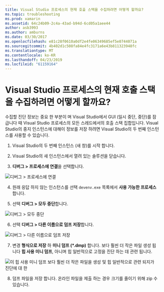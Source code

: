 ```yaml
---
title: Visual Studio 프로세스의 현재 호출 스택을 수집하려면 어떻게 할까요?
ms.topic: troubleshooting
ms.prod: xamarin
ms.assetid: 64c24b09-2c4a-43ad-b94d-6cd05a1aee44
author: asb3993
ms.author: amburns
ms.date: 03/30/2017
ms.openlocfilehash: e81c28f0610a0df2e4fe06349685ef5e0744071a
ms.sourcegitcommit: 4b402d1c508fa84e4fc3171a6e43b811323948fc
ms.translationtype: MT
ms.contentlocale: ko-KR
ms.lasthandoff: 04/23/2019
ms.locfileid: "61159164"
---
```

# <a name="how-do-i-collect-the-current-call-stacks-of-the-visual-studio-process"></a>Visual Studio 프로세스의 현재 호출 스택을 수집하려면 어떻게 할까요?

수집할 진단 정보는 중요 한 부분이 며 Visual Studio에서 GUI (일시 중단, 중단)를 잠급니다 때 Visual Studio 프로세스의 모든 스레드에서의 호출 스택 집합입니다. Visual Studio의 중지 인스턴스에 대해이 정보를 저장 하려면 Visual Studio의 두 번째 인스턴스를 사용할 수 있습니다.

1. Visual Studio의 두 번째 인스턴스 (새 창)를 시작 합니다.

2. Visual Studio의 새 인스턴스에서 열려 있는 솔루션을 닫습니다.

3. **디버그 > 프로세스에 연결**을 선택합니다.

  ![](vs-callstack-images/image1.png "디버그 > 프로세스에 연결")

4. 원래 응답 하지 않는 인스턴스를 선택 `devenv.exe` 목록에서 **사용 가능한 프로세스**합니다.

5. 선택 **디버그 > 모두 중단**합니다.

  ![](vs-callstack-images/image2.png "디버그 > 모두 중단")

6. 선택 **디버그 > 다른 이름으로 덤프 저장**합니다.

  ![](vs-callstack-images/image3.png "디버그 > 다른 이름으로 덤프 저장")

7. 변경 **형식으로 저장** 하 **미니 덤프 (\*.dmp)** 합니다. 보다 훨씬 더 작은 파일 생성 됩니다 **힙 사용 미니 덤프**, 아니며 힙 일반적으로 고정을 진단 하는 데 관련 됩니다.

  ![](vs-callstack-images/image4.png "이 힙 사용 미니 덤프 보다 훨씬 더 작은 파일을 생성 및 힙 일반적으로 관련 되지가 진단에 대 한")

8. 덤프 파일을 저장 합니다. 온라인 파일을 제출 하는 경우 크기를 줄이기 위해 zip 수 있습니다.
